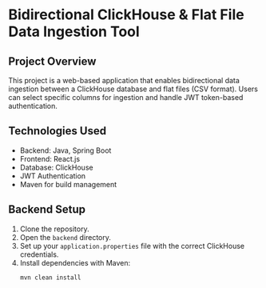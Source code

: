 # Bidirectional ClickHouse & Flat File Data Ingestion Tool

## Project Overview
This project is a web-based application that enables bidirectional data ingestion between a ClickHouse database and flat files (CSV format). Users can select specific columns for ingestion and handle JWT token-based authentication.

## Technologies Used
- Backend: Java, Spring Boot
- Frontend: React.js
- Database: ClickHouse
- JWT Authentication
- Maven for build management

## Backend Setup
1. Clone the repository.
2. Open the `backend` directory.
3. Set up your `application.properties` file with the correct ClickHouse credentials.
4. Install dependencies with Maven:
   ```bash
   mvn clean install

